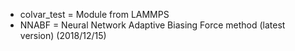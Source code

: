 * colvar_test = Module from LAMMPS
* NNABF = Neural Network Adaptive Biasing Force method (latest version) (2018/12/15)
